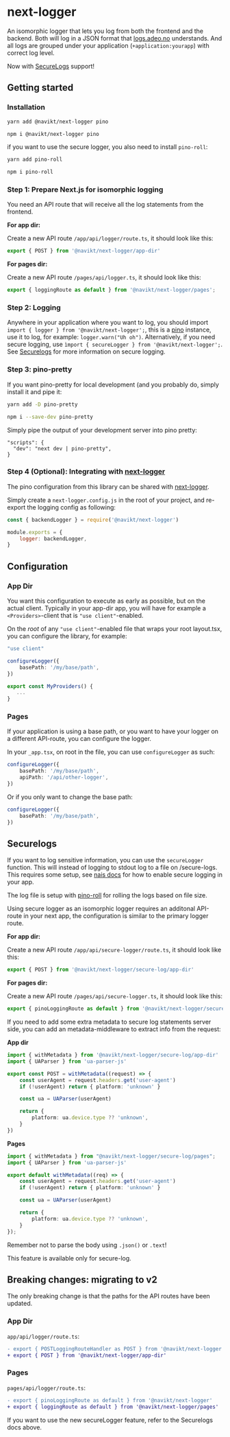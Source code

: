 # next-logger

An isomorphic logger that lets you log from both the frontend and the backend. Both will log in a JSON format that [logs.adeo.no](https://logs.adeo.no) understands. And all logs are grouped under your application (`+application:yourapp`) with correct log level.

Now with [SecureLogs](https://doc.nais.io/observability/logging/how-to/enable-secure-logs/) support!

## Getting started

### Installation

```bash
yarn add @navikt/next-logger pino
```

```bash
npm i @navikt/next-logger pino
```

if you want to use the secure logger, you also need to install `pino-roll`:

```bash
yarn add pino-roll
```

```bash
npm i pino-roll
```

### Step 1: Prepare Next.js for isomorphic logging

You need an API route that will receive all the log statements from the frontend.

**For app dir:**

Create a new API route `/app/api/logger/route.ts`, it should look like this:

```ts
export { POST } from '@navikt/next-logger/app-dir'
```

**For pages dir:**

Create a new API route `/pages/api/logger.ts`, it should look like this:

```ts
export { loggingRoute as default } from '@navikt/next-logger/pages';
```

### Step 2: Logging

Anywhere in your application where you want to log, you should import `import { logger } from '@navikt/next-logger';`, this is a [pino](https://github.com/pinojs/pino/blob/master/docs/api.md#logger) instance, use it to log, for example: `logger.warn("Uh oh")`.
Alternatively, if you need secure logging, use `ìmport { secureLogger } from '@navikt/next-logger';`. See [Securelogs](#Securelogs) for more information on secure logging.

### Step 3: pino-pretty

If you want pino-pretty for local development (and you probably do, simply install it and pipe it:

```bash
yarn add -D pino-pretty
```

```bash
npm i --save-dev pino-pretty
```

Simply pipe the output of your development server into pino pretty:

```
"scripts": {
  "dev": "next dev | pino-pretty",
}
```

### Step 4 (Optional): Integrating with [next-logger](https://www.npmjs.com/package/next-logger)

The pino configuration from this library can be shared with [next-logger](https://www.npmjs.com/package/next-logger).

Simply create a `next-logger.config.js` in the root of your project, and re-export the logging config as following:

```js
const { backendLogger } = require('@navikt/next-logger')

module.exports = {
    logger: backendLogger,
}
```

## Configuration

### App Dir

You want this configuration to execute as early as possible, but on the actual client. Typically in your app-dir app, you will have for example a `<Providers>`-client that is `"use client"`-enabled.

On the _root_ of any `"use client"`-enabled file that wraps your root layout.tsx, you can configure the library, for example:

```ts
"use client"

configureLogger({
    basePath: '/my/base/path',
})

export const MyProviders() {
   ...
}
```

### Pages

If your application is using a base path, or you want to have your logger on a different API-route, you can configure the logger.

In your `_app.tsx`, on root in the file, you can use `configureLogger` as such:

```ts
configureLogger({
    basePath: '/my/base/path',
    apiPath: '/api/other-logger',
})
```

Or if you only want to change the base path:

```ts
configureLogger({
    basePath: '/my/base/path',
})
```

## Securelogs

If you want to log sensitive information, you can use the `secureLogger` function. This will instead of logging to stdout log to a file on /secure-logs. 
This requires some setup, see [nais docs](https://doc.nais.io/observability/logging/how-to/enable-secure-logs/) for how to enable secure logging in your app.

The log file is setup with [pino-roll](https://www.npmjs.com/package/pino-roll) for rolling the logs based on file size.

Using secure logger as an isomorphic logger requires an additonal API-route in your next app, the configuration is similar to the primary logger route.

**For app dir:**

Create a new API route `/app/api/secure-logger/route.ts`, it should look like this:

```ts
export { POST } from '@navikt/next-logger/secure-log/app-dir'
```

**For pages dir:**

Create a new API route `/pages/api/secure-logger.ts`, it should look like this:

```ts
export { pinoLoggingRoute as default } from '@navikt/next-logger/secure-log/pages';
```

If you need to add some extra metadata to secure log statements server side, you can add an metadata-middleware to extract info from the request:

**App dir**
```ts
import { withMetadata } from '@navikt/next-logger/secure-log/app-dir'
import { UAParser } from 'ua-parser-js'

export const POST = withMetadata((request) => {
    const userAgent = request.headers.get('user-agent')
    if (!userAgent) return { platform: 'unknown' }

    const ua = UAParser(userAgent)

    return {
        platform: ua.device.type ?? 'unknown',
    }
})
```

**Pages**
```ts
import { withMetadata } from "@navikt/next-logger/secure-log/pages";
import { UAParser } from 'ua-parser-js'

export default withMetadata((req) => {
    const userAgent = request.headers.get('user-agent')
    if (!userAgent) return { platform: 'unknown' }

    const ua = UAParser(userAgent)

    return {
        platform: ua.device.type ?? 'unknown',
    }
});
```

Remember not to parse the body using `.json()` or `.text`!

This feature is available only for secure-log.

## Breaking changes: migrating to v2

The only breaking change is that the paths for the API routes have been updated.

### App Dir

`app/api/logger/route.ts`:

```diff
- export { POSTLoggingRouteHandler as POST } from '@navikt/next-logger'
+ export { POST } from '@navikt/next-logger/app-dir'
```
### Pages

`pages/api/logger/route.ts`:

```diff
- export { pinoLoggingRoute as default } from '@navikt/next-logger'
+ export { loggingRoute as default } from '@navikt/next-logger/pages'
```

If you want to use the new secureLogger feature, refer to the Securelogs docs above.

